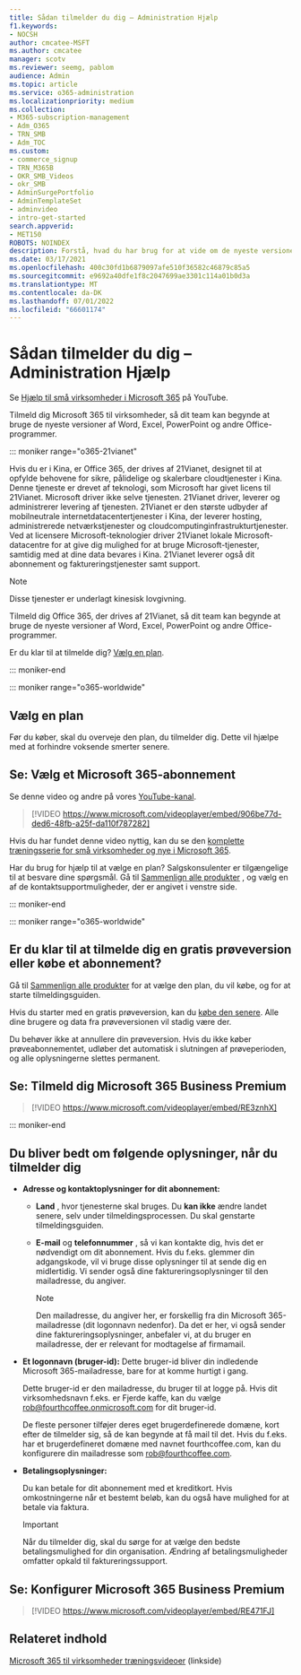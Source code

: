 ```yaml
---
title: Sådan tilmelder du dig – Administration Hjælp
f1.keywords:
- NOCSH
author: cmcatee-MSFT
ms.author: cmcatee
manager: scotv
ms.reviewer: seemg, pablom
audience: Admin
ms.topic: article
ms.service: o365-administration
ms.localizationpriority: medium
ms.collection:
- M365-subscription-management
- Adm_O365
- TRN_SMB
- Adm_TOC
ms.custom:
- commerce_signup
- TRN_M365B
- OKR_SMB_Videos
- okr_SMB
- AdminSurgePortfolio
- AdminTemplateSet
- adminvideo
- intro-get-started
search.appverid:
- MET150
ROBOTS: NOINDEX
description: Forstå, hvad du har brug for at vide om de nyeste versioner af Office-programmerne, før du gennemgår tilmeldingsprocessen for Office 365.
ms.date: 03/17/2021
ms.openlocfilehash: 400c30fd1b6879097afe510f36582c46879c85a5
ms.sourcegitcommit: e9692a40dfe1f8c2047699ae3301c114a01b0d3a
ms.translationtype: MT
ms.contentlocale: da-DK
ms.lasthandoff: 07/01/2022
ms.locfileid: "66601174"
---
```

# <a name="how-to-sign-up---admin-help"></a>Sådan tilmelder du dig – Administration Hjælp

Se [Hjælp til små virksomheder i Microsoft 365](https://go.microsoft.com/fwlink/?linkid=2197659) på YouTube.

Tilmeld dig Microsoft 365 til virksomheder, så dit team kan begynde at bruge de nyeste versioner af Word, Excel, PowerPoint og andre Office-programmer.

::: moniker range="o365-21vianet"

Hvis du er i Kina, er Office 365, der drives af 21Vianet, designet til at opfylde behovene for sikre, pålidelige og skalerbare cloudtjenester i Kina. Denne tjeneste er drevet af teknologi, som Microsoft har givet licens til 21Vianet. Microsoft driver ikke selve tjenesten. 21Vianet driver, leverer og administrerer levering af tjenesten. 21Vianet er den største udbyder af mobilneutrale internetdatacentertjenester i Kina, der leverer hosting, administrerede netværkstjenester og cloudcomputinginfrastrukturtjenester. Ved at licensere Microsoft-teknologier driver 21Vianet lokale Microsoft-datacentre for at give dig mulighed for at bruge Microsoft-tjenester, samtidig med at dine data bevares i Kina. 21Vianet leverer også dit abonnement og faktureringstjenester samt support.
  
> [!NOTE]
> Disse tjenester er underlagt kinesisk lovgivning.
  
Tilmeld dig Office 365, der drives af 21Vianet, så dit team kan begynde at bruge de nyeste versioner af Word, Excel, PowerPoint og andre Office-programmer.
  
Er du klar til at tilmelde dig? [Vælg en plan](https://products.office.com/zh-cn/business/compare-office-365-for-business-plans).
  
::: moniker-end

::: moniker range="o365-worldwide"

## <a name="choose-a-plan"></a>Vælg en plan

Før du køber, skal du overveje den plan, du tilmelder dig. Dette vil hjælpe med at forhindre voksende smerter senere.

## <a name="watch-choose-a-microsoft-365-subscription"></a>Se: Vælg et Microsoft 365-abonnement

Se denne video og andre på vores [YouTube-kanal](https://go.microsoft.com/fwlink/?linkid=2198032).

> [!VIDEO https://www.microsoft.com/videoplayer/embed/906be77d-ded6-48fb-a25f-da110f787282]

Hvis du har fundet denne video nyttig, kan du se den [komplette træningsserie for små virksomheder og nye i Microsoft 365](../../business-video/index.yml).

Har du brug for hjælp til at vælge en plan? Salgskonsulenter er tilgængelige til at besvare dine spørgsmål. Gå til [Sammenlign alle produkter](https://products.office.com/compare-all-microsoft-office-products?tab=2) , og vælg en af de kontaktsupportmuligheder, der er angivet i venstre side.
  
::: moniker-end

::: moniker range="o365-worldwide"

## <a name="ready-to-sign-up-for-a-free-trial-or-buy-a-subscription"></a>Er du klar til at tilmelde dig en gratis prøveversion eller købe et abonnement?

Gå til [Sammenlign alle produkter](https://products.office.com/compare-all-microsoft-office-products?tab=2) for at vælge den plan, du vil købe, og for at starte tilmeldingsguiden. 
  
Hvis du starter med en gratis prøveversion, kan du [købe den senere](../../commerce/try-or-buy-microsoft-365.md). Alle dine brugere og data fra prøveversionen vil stadig være der.
  
Du behøver ikke at annullere din prøveversion. Hvis du ikke køber prøveabonnementet, udløber det automatisk i slutningen af prøveperioden, og alle oplysningerne slettes permanent.

## <a name="watch-sign-up-for-microsoft-365-business-premium"></a>Se: Tilmeld dig Microsoft 365 Business Premium

> [!VIDEO https://www.microsoft.com/videoplayer/embed/RE3znhX]

::: moniker-end

## <a name="youll-be-asked-for-the-following-information-when-you-sign-up"></a>Du bliver bedt om følgende oplysninger, når du tilmelder dig

- **Adresse og kontaktoplysninger for dit abonnement:**

  - **Land** , hvor tjenesterne skal bruges. Du **kan ikke** ændre landet senere, selv under tilmeldingsprocessen. Du skal genstarte tilmeldingsguiden.

  - **E-mail** og **telefonnummer** , så vi kan kontakte dig, hvis det er nødvendigt om dit abonnement. Hvis du f.eks. glemmer din adgangskode, vil vi bruge disse oplysninger til at sende dig en midlertidig. Vi sender også dine faktureringsoplysninger til den mailadresse, du angiver.

    > [!NOTE]
    > Den mailadresse, du angiver her, er forskellig fra din Microsoft 365-mailadresse (dit logonnavn nedenfor). Da det er her, vi også sender dine faktureringsoplysninger, anbefaler vi, at du bruger en mailadresse, der er relevant for modtagelse af firmamail.
  
- **Et logonnavn (bruger-id):** Dette bruger-id bliver din indledende Microsoft 365-mailadresse, bare for at komme hurtigt i gang.

    Dette bruger-id er den mailadresse, du bruger til at logge på. Hvis dit virksomhedsnavn f.eks. er Fjerde kaffe, kan du vælge rob@fourthcoffee.onmicrosoft.com for dit bruger-id.

    De fleste personer tilføjer deres eget brugerdefinerede domæne, kort efter de tilmelder sig, så de kan begynde at få mail til det. Hvis du f.eks. har et brugerdefineret domæne med navnet fourthcoffee.com, kan du konfigurere din mailadresse som rob@fourthcoffee.com.

- **Betalingsoplysninger:**

    Du kan betale for dit abonnement med et kreditkort. Hvis omkostningerne når et bestemt beløb, kan du også have mulighed for at betale via faktura.

    > [!IMPORTANT]
    >  Når du tilmelder dig, skal du sørge for at vælge den bedste betalingsmulighed for din organisation. Ændring af betalingsmuligheder omfatter opkald til faktureringssupport.

## <a name="watch-set-up-microsoft-365-business-premium"></a>Se: Konfigurer Microsoft 365 Business Premium

> [!VIDEO https://www.microsoft.com/videoplayer/embed/RE471FJ]

## <a name="related-content"></a>Relateret indhold

[Microsoft 365 til virksomheder træningsvideoer](../../business-video/index.yml) (linkside)
